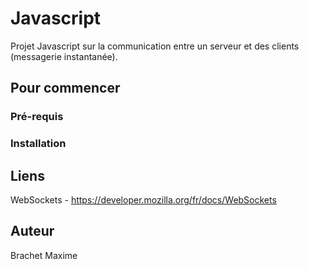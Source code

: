 # Javascript
Projet Javascript sur la communication entre un serveur et des clients (messagerie instantanée).

## Pour commencer


### Pré-requis


### Installation


## Liens
WebSockets - https://developer.mozilla.org/fr/docs/WebSockets

## Auteur
Brachet Maxime



